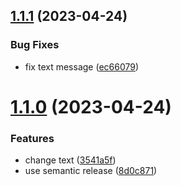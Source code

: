 ## [1.1.1](https://github.com/prajwalsharma/react-cra-pages-actions/compare/v1.1.0...v1.1.1) (2023-04-24)


### Bug Fixes

* fix text message ([ec66079](https://github.com/prajwalsharma/react-cra-pages-actions/commit/ec660791a2d69ca0aafd058dae6f1b77e1ea699c))

# [1.1.0](https://github.com/prajwalsharma/react-cra-pages-actions/compare/v1.0.0...v1.1.0) (2023-04-24)


### Features

* change text ([3541a5f](https://github.com/prajwalsharma/react-cra-pages-actions/commit/3541a5fbfc8088b7eb5fa1dc71d98168c91fe83e))
* use semantic release ([8d0c871](https://github.com/prajwalsharma/react-cra-pages-actions/commit/8d0c8715e3ffa0d360edcb66e7152962c56305fb))
